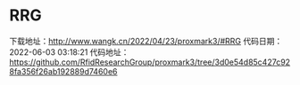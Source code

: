 # RRG
下载地址：http://www.wangk.cn/2022/04/23/proxmark3/#RRG
代码日期：2022-06-03 03:18:21
代码地址：https://github.com/RfidResearchGroup/proxmark3/tree/3d0e54d85c427c928fa356f26ab192889d7460e6
